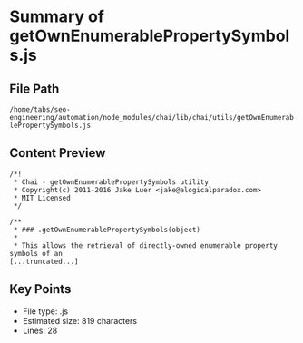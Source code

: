 # Summary of getOwnEnumerablePropertySymbols.js
  
## File Path
`/home/tabs/seo-engineering/automation/node_modules/chai/lib/chai/utils/getOwnEnumerablePropertySymbols.js`

## Content Preview
```
/*!
 * Chai - getOwnEnumerablePropertySymbols utility
 * Copyright(c) 2011-2016 Jake Luer <jake@alogicalparadox.com>
 * MIT Licensed
 */

/**
 * ### .getOwnEnumerablePropertySymbols(object)
 *
 * This allows the retrieval of directly-owned enumerable property symbols of an
[...truncated...]
```

## Key Points
- File type: .js
- Estimated size: 819 characters
- Lines: 28
